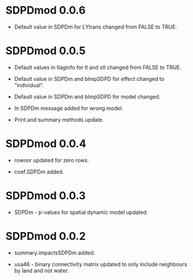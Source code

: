 # SDPDmod 0.0.6

* Default value in SDPDm for LYtrans changed from FALSE to TRUE.

# SDPDmod 0.0.5

* Default values in tlaginfo for tl and stl changed from FALSE to TRUE.

* Default value in SDPDm and blmpSDPD for effect changed to "individual".

* Default value in SDPDm and blmpSDPD for model changed.

* In SDPDm message added for wrong model.

* Print and summary methods update.

# SDPDmod 0.0.4

* rownor updated for zero rows.

* coef.SDPDm added.

# SDPDmod 0.0.3

* SDPDm - p-values for spatial dynamic model updated.

# SDPDmod 0.0.2

* summary.impactsSDPDm added.

* usa46 - binary connectivity matrix updated to only include neighbours by land and not water.
